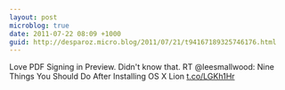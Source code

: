 ```yaml
---
layout: post
microblog: true
date: 2011-07-22 08:09 +1000
guid: http://desparoz.micro.blog/2011/07/21/t94167189325746176.html
---
```

Love PDF Signing in Preview. Didn't know that. RT @leesmallwood: Nine Things You Should Do After Installing OS X Lion  [t.co/LGKh1Hr](http://t.co/LGKh1Hr)
